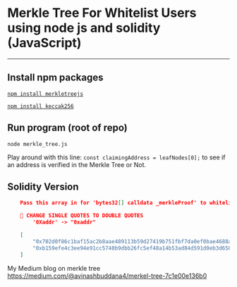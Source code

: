 # Merkle Tree For Whitelist Users using node js and solidity (JavaScript)

<hr />

## Install npm packages

[`npm install merkletreejs`](https://www.npmjs.com/package/merkletreejs)

[`npm install keccak256`](https://www.npmjs.com/package/keccak256)

## Run program (root of repo)

`node merkle_tree.js`

Play around with this line:
`const claimingAddress = leafNodes[0];`
to see if an address is verified in the Merkle Tree or Not.

## Solidity Version

```json
    Pass this array in for 'bytes32[] calldata _merkleProof' to whitelistMint()

    👋 CHANGE SINGLE QUOTES TO DOUBLE QUOTES
        '0Xaddr' -> "0xaddr"

    [
        "0x702d0f86c1baf15ac2b8aae489113b59d27419b751fbf7da0ef0bae4688abc7a",
        "0xb159efe4c3ee94e91cc5740b9dbb26fc5ef48a14b53ad84d591d0eb3d65891ab"
    ]

```
My Medium blog on merkle tree
https://medium.com/@avinashbuddana4/merkel-tree-7c1e00e136b0
